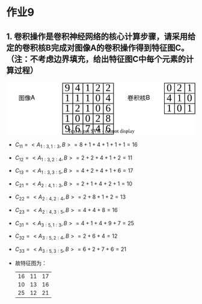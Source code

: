 # 作业9

## 1. 卷积操作是卷积神经网络的核心计算步骤，请采用给定的卷积核B完成对图像A的卷积操作得到特征图C。（注：不考虑边界填充，给出特征图C中每个元素的计算过程）

![题图1](./题图1.svg)

* $C_{11}=<A_{1:3,1:3},B>=8+1+4+1+1+1=16$
* $C_{12}=<A_{1:3,2:4},B>=2+2+4+1+2=11$
* $C_{13}=<A_{1:3,3:5},B>=4+2+4+1+6=17$
* $C_{21}=<A_{2:4,1:3},B>=2+1+4+2+1=10$
* $C_{22}=<A_{2:4,2:4},B>=2+8+1+2=13$
* $C_{23}=<A_{2:4,3:5},B>=4+4+8=16$
* $C_{31}=<A_{3:5,1:3},B>=4+1+4+9+7=25$
* $C_{32}=<A_{3:5,2:4},B>=2+6+4=12$
* $C_{33}=<A_{3:5,3:5},B>=6+2+7+6=21$
* 故特征图为：

    ||||
    |:-:|:-:|:-:|
    |16|11|17|
    |10|13|16|
    |25|12|21|
